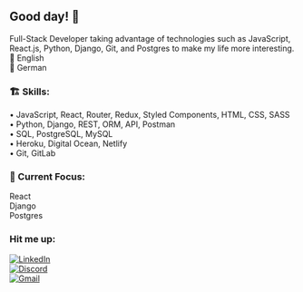 ## Good day! 🫡

Full-Stack Developer taking advantage of technologies such as JavaScript, React.js, Python, Django, Git, and Postgres to make my life more interesting.
💬 English  
💬 German  

### 🏗 Skills:
• JavaScript, React, Router, Redux, Styled Components, HTML, CSS, SASS  
• Python, Django, REST, ORM, API, Postman  
• SQL, PostgreSQL, MySQL  
• Heroku, Digital Ocean, Netlify  
• Git, GitLab  

### 🔎 Current Focus:
React  
Django  
Postgres  

### Hit me up:
[![LinkedIn](https://img.shields.io/badge/LinkedIn-blue?style=flat&logo=linkedin&labelColor=blue)](https://www.linkedin.com/in/luka-cafuta)  
[![Discord](https://img.shields.io/badge/Discord-7289DA?style=flat&logo=discord&labelColor=7289DA)](https://discordapp.com/users/889877455203078174)  
[![Gmail](https://img.shields.io/badge/Gmail-red?style=flat&logo=gmail&labelColor=red)](mailto:luka.cafuta@gmail.com)  

<!--
**lukacafuta/lukacafuta** is a ✨ _special_ ✨ repository because its `README.md` (this file) appears on your GitHub profile.
-->
